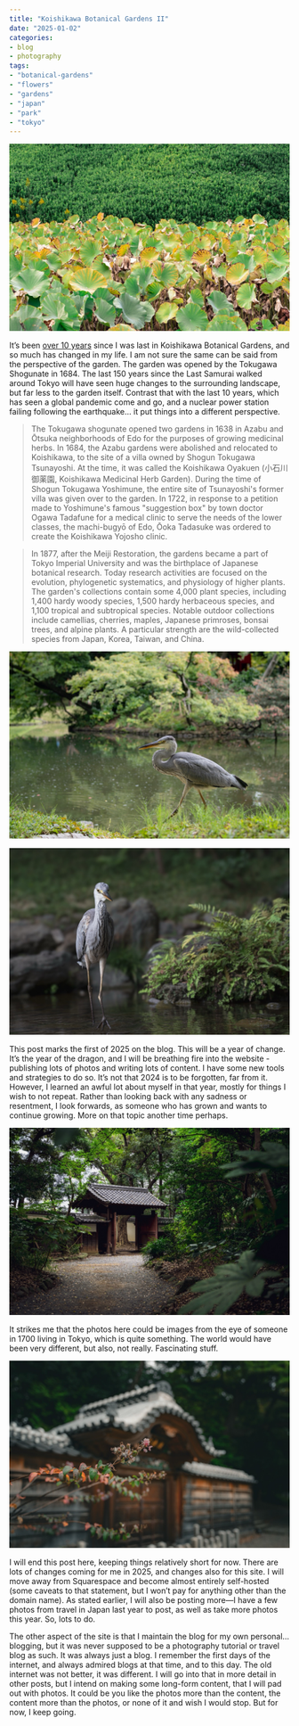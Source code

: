 ```yaml
---
title: "Koishikawa Botanical Gardens II"
date: "2025-01-02"
categories: 
- blog
- photography
tags: 
- "botanical-gardens"
- "flowers"
- "gardens"
- "japan"
- "park"
- "tokyo"
---
```


![Lily Pads](/assets/images/DSC00013_ILCE-7CR_Japan_Summer.jpeg)

It’s been [over 10 years](https://martin-irwin.github.io/blog/2013/05/09/koishikawa-botanical-gardens.html) since I was last in Koishikawa Botanical Gardens, and so much has changed in my life. I am not sure the same can be said from the perspective of the garden. The garden was opened by the Tokugawa Shogunate in 1684. The last 150 years since the Last Samurai walked around Tokyo will have seen huge changes to the surrounding landscape, but far less to the garden itself. Contrast that with the last 10 years, which has seen a global pandemic come and go, and a nuclear power station failing following the earthquake… it put things into a different perspective.

>The Tokugawa shogunate opened two gardens in 1638 in Azabu and Ōtsuka neighborhoods of Edo for the purposes of growing medicinal herbs. In 1684, the Azabu gardens were abolished and relocated to Koishikawa, to the site of a villa owned by Shogun Tokugawa Tsunayoshi. At the time, it was called the Koishikawa Oyakuen (小石川御薬園, Koishikawa Medicinal Herb Garden). During the time of Shogun Tokugawa Yoshimune, the entire site of Tsunayoshi's former villa was given over to the garden. In 1722, in response to a petition made to Yoshimune's famous "suggestion box" by town doctor Ogawa Tadafune for a medical clinic to serve the needs of the lower classes, the machi-bugyō of Edo,  Ōoka Tadasuke was ordered to create the Koishikawa Yojosho clinic. 

>In 1877, after the Meiji Restoration, the gardens became a part of Tokyo Imperial University and was the birthplace of Japanese botanical research. Today research activities are focused on the evolution, phylogenetic systematics, and physiology of higher plants. The garden's collections contain some 4,000 plant species, including 1,400 hardy woody species, 1,500 hardy herbaceous species, and 1,100 tropical and subtropical species. Notable outdoor collections include camellias, cherries, maples, Japanese primroses, bonsai trees, and alpine plants. A particular strength are the wild-collected species from Japan, Korea, Taiwan, and China.

![Heron I](/assets/images/DSC00024_ILCE-7CR_Japan_Summer.jpeg)

![Heron II](/assets/images/DSC00053_ILCE-7CR_Japan_Summer.jpeg)

This post marks the first of 2025 on the blog. This will be a year of change. It’s the year of the dragon, and I will be breathing fire into the website - publishing lots of photos and writing lots of content. I have some new tools and strategies to do so. It’s not that 2024 is to be forgotten, far from it. However, I learned an awful lot about myself in that year, mostly for things I wish to not repeat. Rather than looking back with any sadness or resentment, I look forwards, as someone who has grown and wants to continue growing. More on that topic another time perhaps.

![Tree & Gate](/assets/images/DSC00071_ILCE-7CR_Japan_Summer.jpeg)

It strikes me that the photos here could be images from the eye of someone in 1700 living in Tokyo, which is quite something. The world would have been very different, but also, not really. Fascinating stuff. 

![Buds](/assets/images/DSC00079_ILCE-7CR_Japan_Summer.jpeg)

I will end this post here, keeping things relatively short for now. There are lots of changes coming for me in 2025, and changes also for this site. I will move away from Squarespace and become almost entirely self-hosted (some caveats to that statement, but I won’t pay for anything other than the domain name). As stated earlier, I will also be posting more—I have a few photos from travel in Japan last year to post, as well as take more photos this year. So, lots to do.

The other aspect of the site is that I maintain the blog for my own personal… blogging, but it was never supposed to be a photography tutorial or travel blog as such. It was always just a blog. I remember the first days of the internet, and always admired blogs at that time, and to this day. The old internet was not better, it was different. I will go into that in more detail in other posts, but I intend on making some long-form content, that I will pad out with photos. It could be you like the photos more than the content, the content more than the photos, or none of it and wish I would stop. But for now, I keep going.